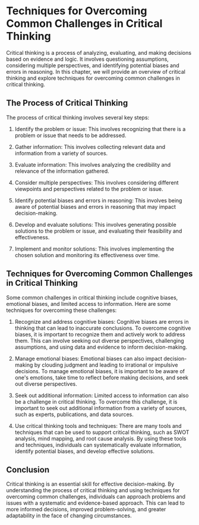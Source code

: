 # Techniques for Overcoming Common Challenges in Critical Thinking

Critical thinking is a process of analyzing, evaluating, and making decisions based on evidence and logic. It involves questioning assumptions, considering multiple perspectives, and identifying potential biases and errors in reasoning. In this chapter, we will provide an overview of critical thinking and explore techniques for overcoming common challenges in critical thinking.

The Process of Critical Thinking
--------------------------------

The process of critical thinking involves several key steps:

1. Identify the problem or issue: This involves recognizing that there is a problem or issue that needs to be addressed.

2. Gather information: This involves collecting relevant data and information from a variety of sources.

3. Evaluate information: This involves analyzing the credibility and relevance of the information gathered.

4. Consider multiple perspectives: This involves considering different viewpoints and perspectives related to the problem or issue.

5. Identify potential biases and errors in reasoning: This involves being aware of potential biases and errors in reasoning that may impact decision-making.

6. Develop and evaluate solutions: This involves generating possible solutions to the problem or issue, and evaluating their feasibility and effectiveness.

7. Implement and monitor solutions: This involves implementing the chosen solution and monitoring its effectiveness over time.

Techniques for Overcoming Common Challenges in Critical Thinking
----------------------------------------------------------------

Some common challenges in critical thinking include cognitive biases, emotional biases, and limited access to information. Here are some techniques for overcoming these challenges:

1. Recognize and address cognitive biases: Cognitive biases are errors in thinking that can lead to inaccurate conclusions. To overcome cognitive biases, it is important to recognize them and actively work to address them. This can involve seeking out diverse perspectives, challenging assumptions, and using data and evidence to inform decision-making.

2. Manage emotional biases: Emotional biases can also impact decision-making by clouding judgment and leading to irrational or impulsive decisions. To manage emotional biases, it is important to be aware of one's emotions, take time to reflect before making decisions, and seek out diverse perspectives.

3. Seek out additional information: Limited access to information can also be a challenge in critical thinking. To overcome this challenge, it is important to seek out additional information from a variety of sources, such as experts, publications, and data sources.

4. Use critical thinking tools and techniques: There are many tools and techniques that can be used to support critical thinking, such as SWOT analysis, mind mapping, and root cause analysis. By using these tools and techniques, individuals can systematically evaluate information, identify potential biases, and develop effective solutions.

Conclusion
----------

Critical thinking is an essential skill for effective decision-making. By understanding the process of critical thinking and using techniques for overcoming common challenges, individuals can approach problems and issues with a systematic and evidence-based approach. This can lead to more informed decisions, improved problem-solving, and greater adaptability in the face of changing circumstances.
